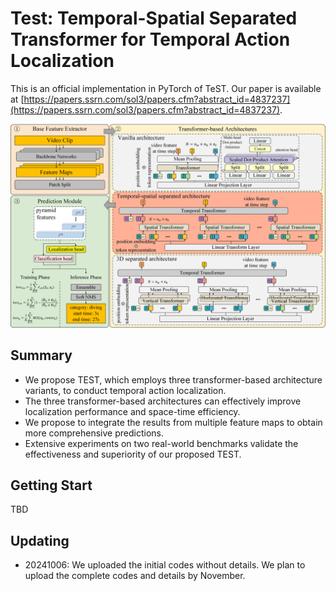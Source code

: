 # Test: Temporal-Spatial Separated Transformer for Temporal Action Localization

This is an official implementation in PyTorch of TeST. Our paper is available at [https://papers.ssrn.com/sol3/papers.cfm?abstract_id=4837237](https://papers.ssrn.com/sol3/papers.cfm?abstract_id=4837237).

<p align="center">
<img src="https://github.com/whr000001/TeST/blob/main/imgs/overview.png"   width="600" />
</p>

## Summary
- We propose TEST, which employs three transformer-based architecture variants, to conduct temporal action localization.
- The three transformer-based architectures can effectively improve localization performance and space-time efficiency.
- We propose to integrate the results from multiple feature maps to obtain more comprehensive predictions.
- Extensive experiments on two real-world benchmarks validate the effectiveness and superiority of our proposed TEST.


## Getting Start
TBD


## Updating
- 20241006: We uploaded the initial codes without details. We plan to upload the complete codes and details by November.
